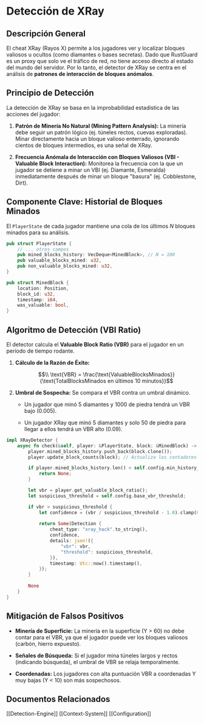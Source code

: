 # Detección de XRay

## Descripción General

El cheat XRay (Rayos X) permite a los jugadores ver y localizar bloques valiosos u ocultos (como diamantes o bases secretas). Dado que RustGuard es un proxy que solo ve el tráfico de red, no tiene acceso directo al estado del mundo del servidor. Por lo tanto, el detector de XRay se centra en el análisis de **patrones de interacción de bloques anómalos**.

## Principio de Detección

La detección de XRay se basa en la improbabilidad estadística de las acciones del jugador:

1. **Patrón de Minería No Natural (Mining Pattern Analysis):** La minería debe seguir un patrón lógico (ej. túneles rectos, cuevas exploradas). Minar directamente hacia un bloque valioso enterrado, ignorando cientos de bloques intermedios, es una señal de XRay.
    
2. **Frecuencia Anómala de Interacción con Bloques Valiosos (VBI - Valuable Block Interaction):** Monitorea la frecuencia con la que un jugador se detiene a minar un VBI (ej. Diamante, Esmeralda) inmediatamente después de minar un bloque "basura" (ej. Cobblestone, Dirt).
    

## Componente Clave: Historial de Bloques Minados

El `PlayerState` de cada jugador mantiene una cola de los últimos $N$ bloques minados para su análisis.

```rust
pub struct PlayerState {
    // ... otros campos
    pub mined_blocks_history: VecDeque<MinedBlock>, // N = 100
    pub valuable_blocks_mined: u32,
    pub non_valuable_blocks_mined: u32,
}

pub struct MinedBlock {
    location: Position,
    block_id: u32,
    timestamp: i64,
    was_valuable: bool,
}
```


## Algoritmo de Detección (VBI Ratio)

El detector calcula el **Valuable Block Ratio (VBR)** para el jugador en un período de tiempo rodante.

1. **Cálculo de la Razón de Éxito:**
    
    $$\\ \text{VBR} = \frac{\text{ValuableBlocksMinados}}{\text{TotalBlocksMinados en últimos 10 minutos}}$$
    
    $$$$
    
2. **Umbral de Sospecha:** Se compara el VBR contra un umbral dinámico.
    
    - Un jugador que minó 5 diamantes y 1000 de piedra tendrá un VBR bajo (0.005).
        
    - Un jugador XRay que minó 5 diamantes y solo 50 de piedra para llegar a ellos tendrá un VBR alto (0.09).
        

```rust
impl XRayDetector {
    async fn check(&self, player: &PlayerState, block: &MinedBlock) -> Option<Detection> {
        player.mined_blocks_history.push_back(block.clone());
        player.update_block_counts(block); // Actualiza los contadores VBI/Non-VBI

        if player.mined_blocks_history.len() < self.config.min_history_size {
            return None;
        }

        let vbr = player.get_valuable_block_ratio();
        let suspicious_threshold = self.config.base_vbr_threshold;

        if vbr > suspicious_threshold {
            let confidence = (vbr / suspicious_threshold - 1.0).clamp(0.0, 1.0);
            
            return Some(Detection {
                cheat_type: "xray_hack".to_string(),
                confidence,
                details: json!({
                    "vbr": vbr,
                    "threshold": suspicious_threshold,
                }),
                timestamp: Utc::now().timestamp(),
            });
        }
        
        None
    }
}
```


## Mitigación de Falsos Positivos

- **Minería de Superficie:** La minería en la superficie (Y > 60) no debe contar para el VBR, ya que el jugador puede ver los bloques valiosos (carbón, hierro expuesto).
    
- **Señales de Búsqueda:** Si el jugador mina túneles largos y rectos (indicando búsqueda), el umbral de VBR se relaja temporalmente.
    
- **Coordenadas:** Los jugadores con alta puntuación VBR a coordenadas Y muy bajas (Y < 10) son más sospechosos.
    

## Documentos Relacionados

[[Detection-Engine]] [[Context-System]] [[Configuration]]